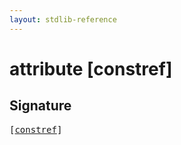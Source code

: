 ```yaml
---
layout: stdlib-reference
---
```


# attribute [constref]

## Signature

<pre>
[<a href="/stdlib-reference/attributes/constref">constref</a>]
</pre>


